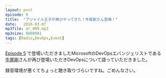 ```yaml
---
layout: post
episode: 9
title:  "アジャイル王子が再びやってきた！牛尾剛さん登場！"
date:   2016-03-07
mp3file: ar_009.mp3
mp3size: 9800801
tags: [Radio,DevOps,Event]
---
```


[Episode 5](http://agileradio.github.io/2016/01/04/1/) で登場いただきましたMicrosoftのDevOpsエバンジェリストである[牛尾剛](https://twitter.com/sandayuu)さんが再び登場いただきDevOpsについて語っていただきました。  

録音環境が悪くてちょっと聴き取りづらいですね。ごめんなさい。
